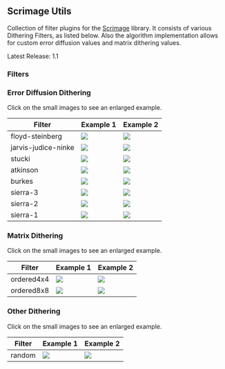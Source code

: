 ## Scrimage Utils

Collection of filter plugins for the [Scrimage](https://github.com/sksamuel/scrimage) library.
It consists of various Dithering Filters, as listed below. Also the algorithm implementation allows for custom
error diffusion values and matrix dithering values.

Latest Release: 1.1

### Filters

### Error Diffusion Dithering

Click on the small images to see an enlarged example.

| Filter | Example 1 | Example 2 |
| ------ | --------- | --------- |
| floyd-steinberg | <a href='https://raw.github.com/cmanou/scrimage-utils/master/examples/dithering/MacOSXDesktop_floyd-steinberg_large.jpeg'><img src='https://raw.github.com/cmanou/scrimage-utils/master/examples/dithering/MacOSXDesktop_floyd-steinberg_small.png'><a/> | <a href='https://raw.github.com/cmanou/scrimage-utils/master/examples/dithering/CompanionCube_floyd-steinberg_large.jpeg'><img src='https://raw.github.com/cmanou/scrimage-utils/master/examples/dithering/CompanionCube_floyd-steinberg_small.png'><a/> |
| jarvis-judice-ninke | <a href='https://raw.github.com/cmanou/scrimage-utils/master/examples/dithering/MacOSXDesktop_jarvis-judice-ninke_large.jpeg'><img src='https://raw.github.com/cmanou/scrimage-utils/master/examples/dithering/MacOSXDesktop_jarvis-judice-ninke_small.png'><a/> | <a href='https://raw.github.com/cmanou/scrimage-utils/master/examples/dithering/CompanionCube_jarvis-judice-ninke_large.jpeg'><img src='https://raw.github.com/cmanou/scrimage-utils/master/examples/dithering/CompanionCube_jarvis-judice-ninke_small.png'><a/> |
| stucki | <a href='https://raw.github.com/cmanou/scrimage-utils/master/examples/dithering/MacOSXDesktop_stucki_large.jpeg'><img src='https://raw.github.com/cmanou/scrimage-utils/master/examples/dithering/MacOSXDesktop_stucki_small.png'><a/> | <a href='https://raw.github.com/cmanou/scrimage-utils/master/examples/dithering/CompanionCube_stucki_large.jpeg'><img src='https://raw.github.com/cmanou/scrimage-utils/master/examples/dithering/CompanionCube_stucki_small.png'><a/> |
| atkinson | <a href='https://raw.github.com/cmanou/scrimage-utils/master/examples/dithering/MacOSXDesktop_atkinson_large.jpeg'><img src='https://raw.github.com/cmanou/scrimage-utils/master/examples/dithering/MacOSXDesktop_atkinson_small.png'><a/> | <a href='https://raw.github.com/cmanou/scrimage-utils/master/examples/dithering/CompanionCube_atkinson_large.jpeg'><img src='https://raw.github.com/cmanou/scrimage-utils/master/examples/dithering/CompanionCube_atkinson_small.png'><a/> |
| burkes | <a href='https://raw.github.com/cmanou/scrimage-utils/master/examples/dithering/MacOSXDesktop_burkes_large.jpeg'><img src='https://raw.github.com/cmanou/scrimage-utils/master/examples/dithering/MacOSXDesktop_burkes_small.png'><a/> | <a href='https://raw.github.com/cmanou/scrimage-utils/master/examples/dithering/CompanionCube_burkes_large.jpeg'><img src='https://raw.github.com/cmanou/scrimage-utils/master/examples/dithering/CompanionCube_burkes_small.png'><a/> |
| sierra-3 | <a href='https://raw.github.com/cmanou/scrimage-utils/master/examples/dithering/MacOSXDesktop_sierra-3_large.jpeg'><img src='https://raw.github.com/cmanou/scrimage-utils/master/examples/dithering/MacOSXDesktop_sierra-3_small.png'><a/> | <a href='https://raw.github.com/cmanou/scrimage-utils/master/examples/dithering/CompanionCube_sierra-3_large.jpeg'><img src='https://raw.github.com/cmanou/scrimage-utils/master/examples/dithering/CompanionCube_sierra-3_small.png'><a/> |
| sierra-2 | <a href='https://raw.github.com/cmanou/scrimage-utils/master/examples/dithering/MacOSXDesktop_sierra-2_large.jpeg'><img src='https://raw.github.com/cmanou/scrimage-utils/master/examples/dithering/MacOSXDesktop_sierra-2_small.png'><a/> | <a href='https://raw.github.com/cmanou/scrimage-utils/master/examples/dithering/CompanionCube_sierra-2_large.jpeg'><img src='https://raw.github.com/cmanou/scrimage-utils/master/examples/dithering/CompanionCube_sierra-2_small.png'><a/> |
| sierra-1 | <a href='https://raw.github.com/cmanou/scrimage-utils/master/examples/dithering/MacOSXDesktop_sierra-1_large.jpeg'><img src='https://raw.github.com/cmanou/scrimage-utils/master/examples/dithering/MacOSXDesktop_sierra-1_small.png'><a/> | <a href='https://raw.github.com/cmanou/scrimage-utils/master/examples/dithering/CompanionCube_sierra-1_large.jpeg'><img src='https://raw.github.com/cmanou/scrimage-utils/master/examples/dithering/CompanionCube_sierra-1_small.png'><a/> |

### Matrix Dithering

Click on the small images to see an enlarged example.

| Filter | Example 1 | Example 2 |
| ------ | --------- | --------- |
| ordered4x4 | <a href='https://raw.github.com/cmanou/scrimage-utils/master/examples/dithering/MacOSXDesktop_ordered4x4_large.jpeg'><img src='https://raw.github.com/cmanou/scrimage-utils/master/examples/dithering/MacOSXDesktop_ordered4x4_small.png'><a/> | <a href='https://raw.github.com/cmanou/scrimage-utils/master/examples/dithering/CompanionCube_ordered4x4_large.jpeg'><img src='https://raw.github.com/cmanou/scrimage-utils/master/examples/dithering/CompanionCube_ordered4x4_small.png'><a/> |
| ordered8x8 | <a href='https://raw.github.com/cmanou/scrimage-utils/master/examples/dithering/MacOSXDesktop_ordered8x8_large.jpeg'><img src='https://raw.github.com/cmanou/scrimage-utils/master/examples/dithering/MacOSXDesktop_ordered8x8_small.png'><a/> | <a href='https://raw.github.com/cmanou/scrimage-utils/master/examples/dithering/CompanionCube_ordered8x8_large.jpeg'><img src='https://raw.github.com/cmanou/scrimage-utils/master/examples/dithering/CompanionCube_ordered8x8_small.png'><a/> |

### Other Dithering

Click on the small images to see an enlarged example.

| Filter | Example 1 | Example 2 |
| ------ | --------- | --------- |
| random | <a href='https://raw.github.com/cmanou/scrimage-utils/master/examples/dithering/MacOSXDesktop_random_large.jpeg'><img src='https://raw.github.com/cmanou/scrimage-utils/master/examples/dithering/MacOSXDesktop_random_small.png'><a/> | <a href='https://raw.github.com/cmanou/scrimage-utils/master/examples/dithering/CompanionCube_random_large.jpeg'><img src='https://raw.github.com/cmanou/scrimage-utils/master/examples/dithering/CompanionCube_random_small.png'><a/> |

